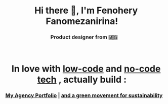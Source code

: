 <h1 align="center">
<br>
  Hi there 👋, I'm Fenohery Fanomezanirina!
  <br>
</h1>
<h3 align="center">
  Product designer from 🇲🇬
 </h3>


<h1 align="center">
<br>
  In love with <a href="https://github.com/topics/low-code"> low-code</a> and <a href="https://github.com/topics/no-code">no-code tech</a> , actually build :
  <br>
</h1>
<h3 align="center">
  
<a href="https://apollonlab.com">My Agency Portfolio</a> |
<a href="https://fata.plus">and a green movement for sustainability</a>
</h3>




